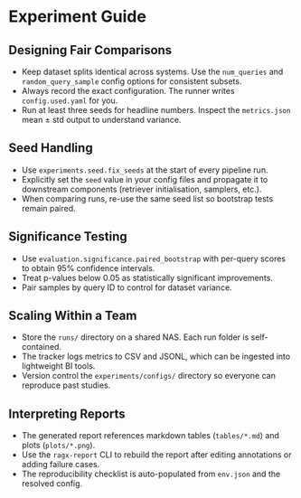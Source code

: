 # Experiment Guide

## Designing Fair Comparisons
- Keep dataset splits identical across systems. Use the `num_queries` and `random_query_sample` config options for consistent subsets.
- Always record the exact configuration. The runner writes `config.used.yaml` for you.
- Run at least three seeds for headline numbers. Inspect the `metrics.json` mean ± std output to understand variance.

## Seed Handling
- Use `experiments.seed.fix_seeds` at the start of every pipeline run.
- Explicitly set the `seed` value in your config files and propagate it to downstream components (retriever initialisation, samplers, etc.).
- When comparing runs, re-use the same seed list so bootstrap tests remain paired.

## Significance Testing
- Use `evaluation.significance.paired_bootstrap` with per-query scores to obtain 95% confidence intervals.
- Treat p-values below 0.05 as statistically significant improvements.
- Pair samples by query ID to control for dataset variance.

## Scaling Within a Team
- Store the `runs/` directory on a shared NAS. Each run folder is self-contained.
- The tracker logs metrics to CSV and JSONL, which can be ingested into lightweight BI tools.
- Version control the `experiments/configs/` directory so everyone can reproduce past studies.

## Interpreting Reports
- The generated report references markdown tables (`tables/*.md`) and plots (`plots/*.png`).
- Use the `ragx-report` CLI to rebuild the report after editing annotations or adding failure cases.
- The reproducibility checklist is auto-populated from `env.json` and the resolved config.
